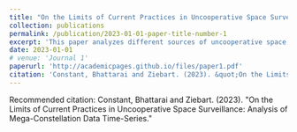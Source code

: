 ```yaml
---
title: "On the Limits of Current Practices in Uncooperative Space Surveillance: Analysis of Mega-Constellation Data Time-Series"
collection: publications
permalink: /publication/2023-01-01-paper-title-number-1
excerpt: 'This paper analyzes different sources of uncooperative space surveillance data and their impact on the accuracy of spacecraft position.'
date: 2023-01-01
# venue: 'Journal 1'
paperurl: 'http://academicpages.github.io/files/paper1.pdf'
citation: 'Constant, Bhattarai and Ziebart. (2023). &quot;On the Limits of Current Practices in Uncooperative Space Surveillance: Analysis of Mega-Constellation Data Time-Series.&quot; <i>Submitted for Review </i>. 1(1).'
---
```

<!-- 
[Download paper here](http://academicpages.github.io/files/paper1.pdf) -->

Recommended citation: Constant, Bhattarai and Ziebart. (2023). "On the Limits of Current Practices in Uncooperative Space Surveillance: Analysis of Mega-Constellation Data Time-Series."